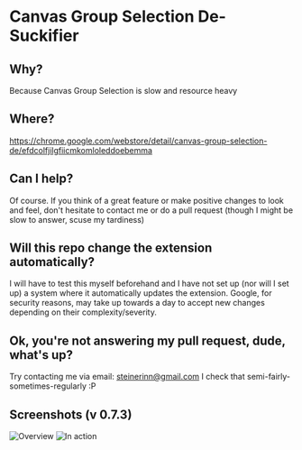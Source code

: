 # Canvas Group Selection De-Suckifier

## Why?

Because Canvas Group Selection is slow and resource heavy

## Where?

https://chrome.google.com/webstore/detail/canvas-group-selection-de/efdcolfjilgfiicmkomloleddoebemma

## Can I help?

Of course.
If you think of a great feature or make positive changes to look and feel, don't hesitate to contact me or do a pull request (though I might be slow to answer, scuse my tardiness)

## Will this repo change the extension automatically?

I will have to test this myself beforehand and I have not set up (nor will I set up) a system where it automatically updates the extension.
Google, for security reasons, may take up towards a day to accept new changes depending on their complexity/severity.

## Ok, you're not answering my pull request, dude, what's up?

Try contacting me via email: steinerinn@gmail.com
I check that semi-fairly-sometimes-regularly :P

## Screenshots (v 0.7.3)




![Overview](http://pix.toile-libre.org/upload/original/1520593026.png "Options for 0.7.3")
![In action](http://pix.toile-libre.org/upload/original/1520593162.png "Group Look for 0.7.3")

